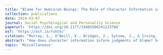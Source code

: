 ```yaml
---
title: "Blame for Hum(e)an Beings: The Role of Character Information in Judgments of Blame"
collection: publications
date: 2024-03-07
journal: Social Psychological and Personality Science
paperurl: 'https://doi.org/10.1177/19485506241233708'
osf: 'https://osf.io/fuhte/'
citation: "Murray, S., O’Neill, K., Bridges, J., Sytsma, J., & Irving, Z. C. (2024). Blame for Hum(e)an Beings: The Role of Character Information in Judgments of Blame. Social Psychological and Personality Science, 0(0)."
abstract: "How does character information inform judgments of blame? Some argue that character information is indirectly relevant to blame because it enriches judgments about the mental states of a wrongdoer. Others argue that character information is directly relevant to blame, even when character traits are causally irrelevant to the wrongdoing. We propose an empirical synthesis of these views: a two channel model of blame. The model predicts that character information directly affects blame when this information is relevant to the wrongdoing that elicits blame. Furthermore, the effect of character information on blame depends on judgments about the true self that are independent of judgments of intentionality. Across three preregistered studies (N = 662), we found support for all three predictions of the two channel model. We propose that this reflects two distinct functions of blame: a social regulatory function that encourages norm compliance and a pedagogical function that encourages personal improvement."
topic: 'Miscellaneous'
---
```


